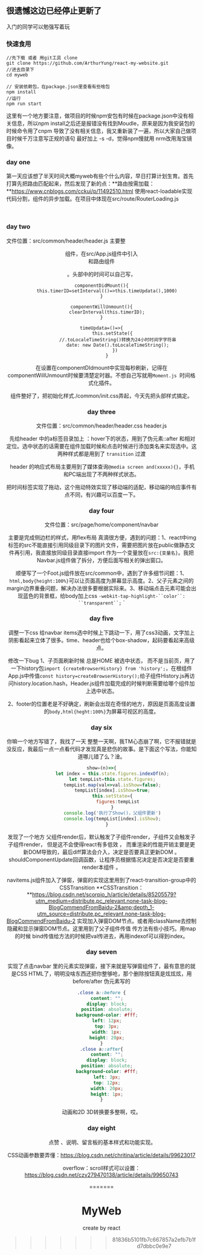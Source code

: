 
## 很遗憾这边已经停止更新了
入门的同学可以勉强写着玩


### 快速食用
```shell
//先下载 或者 用git工具 clone
git clone https://github.com/ArthurYung/react-my-website.git
//进去目录下
cd myweb

// 安装依赖包，在package.json里查看有些啥包
npm install
//运行
npm run start
```

这里有一个地方要注意，做项目的时候npm安包有时候在package.json中没有相关信息，所以npm install之后还是报错没有找到Moudle，原来是因为我安装包的时候命令用了cnpm 导致了没有相关信息，我又重新装了一遍，所以大家自己做项目时候千万注意写正规的语句  最好加上 -s -d，觉得npm慢就用 nrm改用淘宝镜像。



### day one
​	第一天应该想了半天时间大概myweb有些个什么内容，早日打算计划生育。首先打算先把路由匹配起来，然后发现了新的点：**路由按需加载：**https://www.cnblogs.com/cckui/p/11492510.html	使用react-loadable实现代码分割，组件的异步加载。在项目中体现在src/route/RouterLoading.js

​	

### day two
文件位置：src/common/header/header.js 
​	主要整<header />组件，在src/App.js组件中引入<header />和路由组件<RouterMap/> 

。头部中的时间可以自己写，

```react
componentDidMount(){
    this.timerID=setInterval(()=>this.timeUpdata(),1000)
}

componentWillUnmount(){
    clearInterval(this.timerID);
}

timeUpdata=()=>{
        this.setState({
            //.toLocaleTimeString()转换为24小时时间字字符串
            date: new Date().toLocaleTimeString();
          })
    }
```

在设置在componentDIdmount中实现每秒刷新，记得在componentWillUnmount时候要清楚定时器。不想自己写就用`Moment.js `时间格式化插件。

​	组件整好了，把初始化样式./common/init.css弄起，今天先把头部样式搞定。



### day three
文件位置：src/common/header/header.css	header.js

​	先给header 中的a标签目录加上 ：hover下的状态，用到了伪元素::after 和相对定位。选中状态的话需要在组件加载时候和点击时候进行添加类名来实现选中。这两种样式都是用到了 `transition` 过渡

​	header 的响应式布局主要用到了媒体查询`@media screen and(xxxxx){}`，手机和PC端出现了不两种样式状态。

​	把时间标签实现了拖动，这个拖动特效实现了移动端的适配，移动端的响应事件有点不同，有兴趣可以百度一下。



### day four
文件位置：src/page/home/component/navbar	

​	主要是完成侧边栏的样式，用flex布局 真滴很方便，遇到的问题：1、react中img标签的src不能直接引用同级目录下的图片文件，需要把图片放在public做静态文件再引用，我直接放同级目录直接import 作为一个变量放在`src:{变量名}`。我把Navbar.js组件做了拆分，方便后面写相关的弹出窗口。

​	顺便写了一个Foot.js组件放在src/common中，遇到了许多细节问题：1、`html,body{height:100%}`可以让页面高度为屏幕显示高度。2、父子元素之间的margin边界重叠问题，解决办法很多要根据实际来。3、移动端点击元素可能会出现蓝色的背景框，给body加上css `-webkit-tap-highlight-``color``: ``transparent``;` `



### day five
调整一下css
给navbar items选中时候上下跳动一下，用了css3动画，文字加上阴影看起来立体了很多。time、header也给个box-shadow，起码要看起来高级点。

修改一下bug
1、子页面刷新时候 总是HOME 被选中状态， 而不是当前页，用了一下history包`import {createBrowserHistory} from 'history';`，在根组件App.js中传值`const history=createBrowserHistory();`给子组件History.js再访问history.location.hash，Header.js组件加载完成的时候判断需要给哪个组件加上选中状态。

2、footer的位置老是不好确定，刷新会出现在奇怪的地方，原因是页面高度设置的`body,html{heght:100%}`为屏幕可视区的高度。



### day six
你嘛一个地方写错了，我找了一天 整整一天啊，我TM心态崩了啊，它不报错就是没反应，我最后一点一点看代码才发现真是悲伤的故事。是下面这个写法，你能知道哪儿错了么？淦。

```js
show=(n)=>{
        let index = this.state.figures.indexOf(n);
        let tempList=this.state.figures;
        tempList.map(val=>val.isShow=false);
        tempList[index].isShow=true;
        this.setState={
            figures:tempList
        }
        console.log('执行了Show()，父组件更新')
        console.log(tempList[index].isShow);
    }
```

发现了一个地方 父组件render后，默认触发了子组件render，子组件又会触发子子组件render， 但是这不会使得react有多低效 ， 而重渲染的性能开销主要是更新DOM导致的，最后diff算法会介入，决定是否要真正更新DOM 。 shouldComponentUpdate回调函数，让程序员根据情况决定是否决定是否要重render本组件 。

navitems.js组件加入了弹窗，弹窗的实现这里用到了react-transition-group中的CSSTransition
**CSSTransition：**https://blog.csdn.net/scorpio_h/article/details/85205579?utm_medium=distribute.pc_relevant.none-task-blog-BlogCommendFromBaidu-2&amp;depth_1-utm_source=distribute.pc_relevant.none-task-blog-BlogCommendFromBaidu-2
实现加入弹窗DOM节点。或者用className去控制隐藏和显示弹窗DOM节点。这里用到了父子组件传值 传方法有些小技巧。用map的时候 bind传值给方法的时候把val传进去，再用indexof可以得到index。


### day seven
实现了点击navbar 里的元素实现弹窗，接下来就是写弹窗组件了，最有意思的就是CSS HTML了，明明没啥东西还把你整够呛，那个删除按钮真是炫炫炫，用before/after 伪元素写的

```css
.close a::before {
    content: "";
    display: block;
    position: absolute;
    background-color: #fff;
    left: 12px;
    top: 3px;
    width: 1px;
    height: 20px;
}
.close a::after{
    content: "";
    display: block;
    position: absolute;
    background-color: #fff;
    left: 3px;
    top: 12px;
    width: 20px;
    height: 1px;
}
```
动画和2D 3D转换要多整啊，哎。



### day eight
​	点赞 、说明、留言板的基本样式和功能实现。

CSS动画参数要弄懂：https://blog.csdn.net/chritina/article/details/99623017

overflow：scroll样式可以设置：https://blog.csdn.net/czy279470138/article/details/99650743


=======
# MyWeb
create by react
>>>>>>> 81836b5101fb7c667857a2efb7b1fd7dbbc0e9e7
